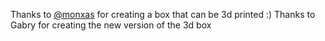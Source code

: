 Thanks to [@monxas](https://github.com/monxas) for creating a box that can be 3d printed :)
Thanks to Gabry for creating the new version of the 3d box
